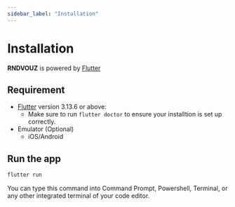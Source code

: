 ```yaml
---
sidebar_label: "Installation"
---
```


# Installation

**RNDVOUZ** is powered by [Flutter](https://flutter.dev)

## Requirement 

- [Flutter](https://docs.flutter.dev/get-started/install) version 3.13.6 or above:
  - Make sure to run `flutter doctor` to ensure your installtion is set up correctly. 
- Emulator (Optional)
  - iOS/Android
## Run the app

```bash
flutter run
```

You can type this command into Command Prompt, Powershell, Terminal, or any other integrated terminal of your code editor.


